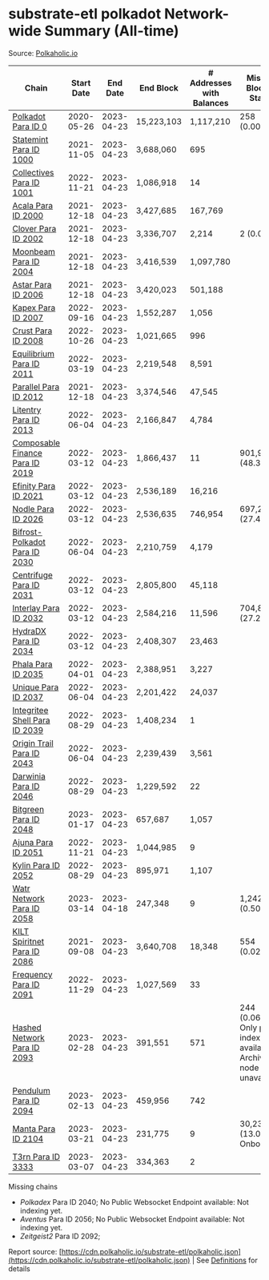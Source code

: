 # substrate-etl polkadot Network-wide Summary (All-time)

Source: [Polkaholic.io](https://polkaholic.io)


| Chain            | Start Date | End Date | End Block | # Addresses with Balances | Missing Blocks / Status |
| ---------------- | ---------- | ---------| --------- | ------------------------- | ----------------------- |
| [Polkadot Para ID 0](/polkadot/0-polkadot) | 2020-05-26 | 2023-04-23 | 15,223,103 |  1,117,210 | 258 (0.00%)  |
| [Statemint Para ID 1000](/polkadot/1000-statemint) | 2021-11-05 | 2023-04-23 | 3,688,060 |  695 |    |
| [Collectives Para ID 1001](/polkadot/1001-collectives) | 2022-11-21 | 2023-04-23 | 1,086,918 |  14 |    |
| [Acala Para ID 2000](/polkadot/2000-acala) | 2021-12-18 | 2023-04-23 | 3,427,685 |  167,769 |    |
| [Clover Para ID 2002](/polkadot/2002-clover) | 2021-12-18 | 2023-04-23 | 3,336,707 |  2,214 | 2 (0.00%)  |
| [Moonbeam Para ID 2004](/polkadot/2004-moonbeam) | 2021-12-18 | 2023-04-23 | 3,416,539 |  1,097,780 |    |
| [Astar Para ID 2006](/polkadot/2006-astar) | 2021-12-18 | 2023-04-23 | 3,420,023 |  501,188 |    |
| [Kapex Para ID 2007](/polkadot/2007-kapex) | 2022-09-16 | 2023-04-23 | 1,552,287 |  1,056 |    |
| [Crust Para ID 2008](/polkadot/2008-crust) | 2022-10-26 | 2023-04-23 | 1,021,665 |  996 |    |
| [Equilibrium Para ID 2011](/polkadot/2011-equilibrium) | 2022-03-19 | 2023-04-23 | 2,219,548 |  8,591 |    |
| [Parallel Para ID 2012](/polkadot/2012-parallel) | 2021-12-18 | 2023-04-23 | 3,374,546 |  47,545 |    |
| [Litentry Para ID 2013](/polkadot/2013-litentry) | 2022-06-04 | 2023-04-23 | 2,166,847 |  4,784 |    |
| [Composable Finance Para ID 2019](/polkadot/2019-composable) | 2022-03-12 | 2023-04-23 | 1,866,437 |  11 | 901,932 (48.32%)  |
| [Efinity Para ID 2021](/polkadot/2021-efinity) | 2022-03-12 | 2023-04-23 | 2,536,189 |  16,216 |    |
| [Nodle Para ID 2026](/polkadot/2026-nodle) | 2022-03-12 | 2023-04-23 | 2,536,635 |  746,954 | 697,249 (27.49%)  |
| [Bifrost-Polkadot Para ID 2030](/polkadot/2030-bifrost-dot) | 2022-06-04 | 2023-04-23 | 2,210,759 |  4,179 |    |
| [Centrifuge Para ID 2031](/polkadot/2031-centrifuge) | 2022-03-12 | 2023-04-23 | 2,805,800 |  45,118 |    |
| [Interlay Para ID 2032](/polkadot/2032-interlay) | 2022-03-12 | 2023-04-23 | 2,584,216 |  11,596 | 704,852 (27.28%)  |
| [HydraDX Para ID 2034](/polkadot/2034-hydradx) | 2022-03-12 | 2023-04-23 | 2,408,307 |  23,463 |    |
| [Phala Para ID 2035](/polkadot/2035-phala) | 2022-04-01 | 2023-04-23 | 2,388,951 |  3,227 |    |
| [Unique Para ID 2037](/polkadot/2037-unique) | 2022-06-04 | 2023-04-23 | 2,201,422 |  24,037 |    |
| [Integritee Shell Para ID 2039](/polkadot/2039-integritee-shell) | 2022-08-29 | 2023-04-23 | 1,408,234 |  1 |    |
| [Origin Trail Para ID 2043](/polkadot/2043-origintrail) | 2022-06-04 | 2023-04-23 | 2,239,439 |  3,561 |    |
| [Darwinia Para ID 2046](/polkadot/2046-darwinia) | 2022-08-29 | 2023-04-23 | 1,229,592 |  22 |    |
| [Bitgreen Para ID 2048](/polkadot/2048-bitgreen) | 2023-01-17 | 2023-04-23 | 657,687 |  1,057 |    |
| [Ajuna Para ID 2051](/polkadot/2051-ajuna) | 2022-11-21 | 2023-04-23 | 1,044,985 |  9 |    |
| [Kylin Para ID 2052](/polkadot/2052-kylin) | 2022-08-29 | 2023-04-23 | 895,971 |  1,107 |    |
| [Watr Network Para ID 2058](/polkadot/2058-watr) | 2023-03-14 | 2023-04-18 | 247,348 |  9 | 1,242 (0.50%)  |
| [KILT Spiritnet Para ID 2086](/polkadot/2086-kilt) | 2021-09-08 | 2023-04-23 | 3,640,708 |  18,348 | 554 (0.02%)  |
| [Frequency Para ID 2091](/polkadot/2091-frequency) | 2022-11-29 | 2023-04-23 | 1,027,569 |  33 |    |
| [Hashed Network Para ID 2093](/polkadot/2093-hashed) | 2023-02-28 | 2023-04-23 | 391,551 |  571 | 244 (0.06%) Only partial index available: Archive node unavailable |
| [Pendulum Para ID 2094](/polkadot/2094-pendulum) | 2023-02-13 | 2023-04-23 | 459,956 |  742 |    |
| [Manta Para ID 2104](/polkadot/2104-manta) | 2023-03-21 | 2023-04-23 | 231,775 |  9 | 30,236 (13.05%) Onboarding |
| [T3rn Para ID 3333](/polkadot/3333-t3rn) | 2023-03-07 | 2023-04-23 | 334,363 |  2 |    |

Missing chains


* *Polkadex* Para ID 2040; No Public Websocket Endpoint available: Not indexing yet.
* *Aventus* Para ID 2056; No Public Websocket Endpoint available: Not indexing yet.
* *Zeitgeist2* Para ID 2092; 

Report source: [https://cdn.polkaholic.io/substrate-etl/polkaholic.json](https://cdn.polkaholic.io/substrate-etl/polkaholic.json) | See [Definitions](/DEFINITIONS.md) for details
